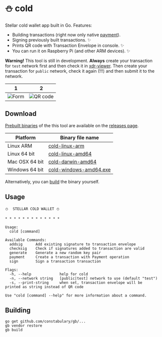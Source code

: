 # :snowman: cold

Stellar cold wallet app built in Go. Features:
* Building transactions (right now only native [payment](https://www.stellar.org/developers/learn/concepts/list-of-operations.html#payment)).
* Signing previously built transactions. :sparkles:
* Prints QR code with Transaction Envelope in console. :sparkles:
* You can run it on Raspberry Pi (and other ARM devices). :sparkles:

**Warning!** This tool is still in development. **Always** create your transaction for `test` network first and then check it in [xdr-viewer](https://stellar.github.io/xdr-viewer/). Then create your transaction for `public` network, check it again (!!!) and then submit it to the network.

1 | 2
------------- | -------------
![Form](./img/1.jpg)  | ![QR code](./img/2.jpg)


## Download
[Prebuilt binaries](https://github.com/bartekn/cold/releases) of the this tool are available on the [releases page](https://github.com/bartekn/cold/releases).

| Platform       | Binary file name                                                   |
|----------------|--------------------------------------------------------------------|
| Linux ARM      | [cold-linux-arm](https://github.com/bartekn/cold/releases)         |
| Linux 64 bit   | [cold-linux-amd64](https://github.com/bartekn/cold/releases)       |
| Mac OSX 64 bit | [cold-darwin-amd64](https://github.com/bartekn/cold/releases)      |
| Windows 64 bit | [cold-windows-amd64.exe](https://github.com/bartekn/cold/releases) |

Alternatively, you can [build](#building) the binary yourself.

## Usage
```
⛄  STELLAR COLD WALLET ⛄ 
  
* * * * * * * * * * * * *

Usage:
  cold [command]

Available Commands:
  addsig      Add existing signature to transaction envelope
  checksig    Check if signatures added to transaction are valid
  generate    Generate a new random key pair
  payment     Create a transaction with Payment operation
  sign        Sign a transaction transaction

Flags:
  -h, --help             help for cold
  -n, --network string   [public|test] network to use (default "test")
  -s, --print-string     when set, transaction envelope will be printed as string instead of QR code

Use "cold [command] --help" for more information about a command.
```

## Building

```
go get github.com/constabulary/gb/...
gb vendor restore
gb build
```
